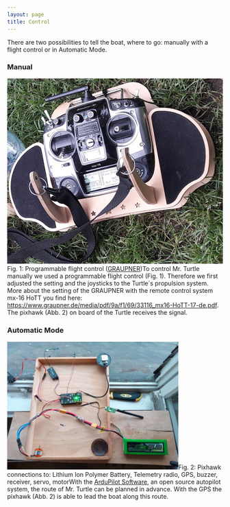 ```yaml
---
layout: page
title: Control
---
```


There are two possibilities to tell the boat, where to go: manually with a flight control or in Automatic Mode.

<h3>Manual</h3>
<p><span class="image left"><img src="assets/images/controlS.jpg" alt="" />Fig. 1: Programmable flight control (<a href="https://www.graupner.de/">GRAUPNER</a>)</span>To control Mr. Turtle manually we used a programmable flight control (Fig. 1). Therefore we first adjusted the setting and the joysticks to the Turtle´s propulsion system. More about the setting of the GRAUPNER with the remote control system mx-16 HoTT you find here: <a href="https://www.graupner.de/media/pdf/9a/f1/69/33116_mx16-HoTT-17-de.pdf">https://www.graupner.de/media/pdf/9a/f1/69/33116_mx16-HoTT-17-de.pdf</a>. The pixhawk (Abb. 2) on board of the Turtle receives the signal.</p>

<h3>Automatic Mode</h3>

<p><span class="image right"><img style="width: 400px; height: 298px;" src="assets/images/PixhawkCon.jpg" alt="" />Fig. 2: Pixhawk connections to: Lithium Ion Polymer Battery, Telemetry radio, GPS, buzzer, receiver, servo, motor</span>With the <a href="http://ardupilot.org/about">ArduPilot Software</a>, an open source autopilot system, the route of Mr. Turtle can be planned in advance. With the GPS the pixhawk (Abb. 2) is able to lead the boat along this route.</p>
